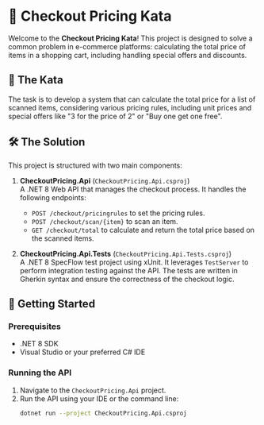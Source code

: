 # 🛒 Checkout Pricing Kata

Welcome to the **Checkout Pricing Kata**! This project is designed to solve a common problem in e-commerce platforms: calculating the total price of items in a shopping cart, including handling special offers and discounts.

## 📖 The Kata

The task is to develop a system that can calculate the total price for a list of scanned items, considering various pricing rules, including unit prices and special offers like "3 for the price of 2" or "Buy one get one free".

## 🛠️ The Solution

This project is structured with two main components:

1. **CheckoutPricing.Api** (`CheckoutPricing.Api.csproj`)  
   A .NET 8 Web API that manages the checkout process. It handles the following endpoints:
   - `POST /checkout/pricingrules` to set the pricing rules.
   - `POST /checkout/scan/{item}` to scan an item.
   - `GET /checkout/total` to calculate and return the total price based on the scanned items.

2. **CheckoutPricing.Api.Tests** (`CheckoutPricing.Api.Tests.csproj`)  
   A .NET 8 SpecFlow test project using xUnit. It leverages `TestServer` to perform integration testing against the API. The tests are written in Gherkin syntax and ensure the correctness of the checkout logic.

## 🚀 Getting Started

### Prerequisites

- .NET 8 SDK
- Visual Studio or your preferred C# IDE

### Running the API

1. Navigate to the `CheckoutPricing.Api` project.
2. Run the API using your IDE or the command line:
   ```bash
   dotnet run --project CheckoutPricing.Api.csproj
